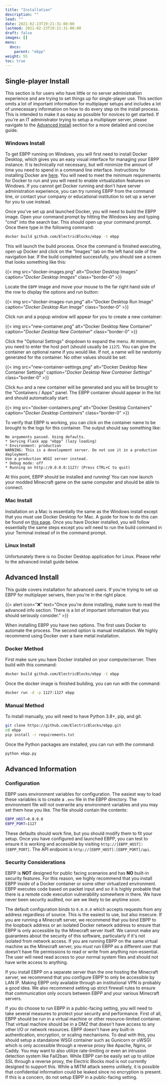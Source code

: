 ```yaml
---
title: "Installation"
description: ""
lead: ""
date: 2021-02-23T19:21:31-08:00
lastmod: 2021-02-23T19:21:31-08:00
draft: false
images: []
menu: 
  docs:
    parent: "ebpp"
weight: 55
toc: true
---
```


## Single-player Install

This section is for users who have little or no server administration experience and are trying to set things up for single-player use. This section omits a lot of important information for multiplayer setups and includes a lot of unnecessary information on how to do every step on the install process. This is intended to make it as easy as possible for novices to get started. If you're an IT administrator trying to setup a multiplayer server, please navigate to the [Advanced Install](#advanced-install) section for a more detailed and concise guide.

### Windows Install

To get EBPP running on Windows, you will first need to install Docker Desktop, which gives you an easy visual interface for managing your EBPP instance. It is technically not necessary, but will minimize the amount of time you need to spend in a command line interface. Instructions for installing Docker are [here](https://docs.docker.com/docker-for-windows/install/). You will need to meet the minimum requirements for Docker to run and you will need to enable virtualization features on Windows. If you cannot get Docker running and don't have server administration experience, you can try running EBPP from the command line, or contact your company or educational institution to set up a server for you to use instead.

Once you've set up and launched Docker, you will need to build the EBPP image. Open your command prompt by hitting the Windows key and typing "cmd" into the search bar. This should open up your command prompt. Once there type in the following command:

```sh
docker build github.com/ElectricBlocks/ebpp -t ebpp
```

This will launch the build process. Once the command is finished executing, open up Docker and click on the "Images" tab on the left hand side of the navigation bar. If the build completed successfully, you should see a screen that looks something like this:

{{< img src="docker-images.png" alt="Docker Desktop Images" caption="<em>Docker Desktop Images</em>" class="border-0" >}}

Locate the `EBPP` image and move your mouse to the far right hand side of the row to display the options and run button:

{{< img src="docker-images-run.png" alt="Docker Desktop Run Image" caption="<em>Docker Desktop Run Image</em>" class="border-0" >}}

Click run and a popup window will appear for you to create a new container:

{{< img src="new-container.png" alt="Docker Desktop New Container" caption="<em>Docker Desktop New Container</em>" class="border-0" >}}

Click the "Optional Settings" dropdown to expand the menu. At minimum, you need to enter the host port (should usually be `1127`). You can give the container an optional name if you would like. If not, a name will be randomly generated for the container. No other values should be set:

{{< img src="new-container-settings.png" alt="Docker Desktop New Container Settings" caption="<em>Docker Desktop New Container Settings</em>" class="border-0" >}}

Click `Run` and a new container will be generated and you will be brought to the "Containers / Apps" panel. The EBPP container should appear in the list and should automatically start:

{{< img src="docker-containers.png" alt="Docker Desktop Containers" caption="<em>Docker Desktop Containers</em>" class="border-0" >}}

To verify that EBPP is working, you can click on the container name to be brought to the logs for this container. The output should say something like:

```
No arguments passed. Using defaults.
* Serving Flask app "ebpp" (lazy loading)
* Environment: production
WARNING: This is a development server. Do not use it in a production deployment.
Use a production WSGI server instead.
* Debug mode: off
* Running on http://0.0.0.0:1127/ (Press CTRL+C to quit)
```

At this point, EBPP should be installed and running! You can now launch your modded Minecraft game on the same computer and should be able to connect.

### Mac Install

Installation on a Mac is essentially the same as the Windows install except that you must use Docker Desktop for Mac. A guide for how to do this can be found on [this page](https://docs.docker.com/docker-for-mac/install/). Once you have Docker installed, you will follow essentially the same steps except you will need to run the build command in your Terminal instead of in the command prompt.

### Linux Install

Unfortunately there is no Docker Desktop application for Linux. Please refer to the advanced install guide below.

## Advanced Install

This guide covers installation for advanced users. If you're trying to set up EBPP for multiplayer servers, then you're in the right place.

{{< alert icon="❌" text="Once you're done installing, make sure to read the advanced info section. There is a lot of important information that you should seriously consider." >}}

When installing EBPP you have two options. The first uses Docker to automate the process. The second option is manual installation. We highly recommend using Docker over a bare metal installation.

### Docker Method

First make sure you have Docker installed on your computer/server. Then build with this command:

```sh
docker build github.com/ElectricBlocks/ebpp -t ebpp
```

Once the docker image is finished building, you can run with the command:

```sh
docker run -d -p 1127:1127 ebpp
```

### Manual Method

To install manually, you will need to have Python 3.8+, pip, and git.

```sh
git clone https://github.com/ElectricBlocks/ebpp.git
cd ebpp
pip install -r requirements.txt
```

Once the Python packages are installed, you can run with the command:

```sh
python ebpp.py
```

## Advanced Information

### Configuration

EBPP uses environment variables for configuration. The easiest way to load these variables is to create a `.env` file in the EBPP directory. The environment file will not overwrite any environment variables and you may set them how you like. The file should contain the contents:

```sh
EBPP_HOST=0.0.0.0
EBPP_PORT=1127
```

These defaults should work fine, but you should modify them to fit your setup. Once you have configured and launched EBPP, you can test to ensure it is working and accessible by visiting `http://[EBPP_HOST]:[EBPP_PORT]`. The API endpoint is `http://[EBPP_HOST]:[EBPP_PORT]/api`.

### Security Considerations

EBPP is **NOT** designed for public facing scenarios and has **NO** built-in security features. For this reason, we highly recommend that you install EBPP inside of a Docker container or some other virtualized environment. EBPP executes code based on packet input and so it is highly probable that there is a remote code execution vulnerability somewhere in there. We have never been security audited, nor are we likely to be anytime soon.

The default configuration binds to `0.0.0.0` which accepts requests from any address regardless of source. This is the easiest to use, but also insecure. If you are running a Minecraft server, we recommend that you bind EBPP to the loopback address or an isolated Docker network address to ensure that EBPP is only accessible by the Minecraft server itself. We cannot make any guarantees about the security of this software, particularly if it's not isolated from network access. If you are running EBPP on the same virtual machine as the Minecraft server, you must run EBPP as a different user that doesn't have file permissions to read or write from anything non-essential. The user will need read access to your normal system files and should not have write access to anything. 

If you install EBPP on a separate server than the one hosting the Minecraft server, we recommend that you configure EBPP to only be accessible by LAN IP. Making EBPP only available through an institutional VPN is probably a good idea. We also recommend setting up strict firewall rules to ensure that communication only occurs between EBPP and your various Minecraft servers.

If you do choose to run EBPP in a public-facing setting, you will need to take several measures to protect your security and performance. First of all, EBPP should be run in a virtual machine or other resource-limited container. That virtual machine should be in a DMZ that doesn't have access to any other I/O or network resources. EBPP doesn't have any built-in authentication, encryption, or scaling mechanisms. To deal with this, you should setup a standalone WSGI container such as Gunicorn or uWSGI which is only accessible through a reverse proxy like Apache, Nginx, or Caddy. You may want to also utilize rate-limiting or even an intrusion detection system like Fail2ban. While EBPP can be easily set up to utilize SSL through a reverse proxy, the Electric Blocks mod is not currently designed to support this. While a MITM attack seems unlikely, it is possible that confidential information could be leaked since no encryption is present. If this is a concern, do not setup EBPP in a public-facing setting.

